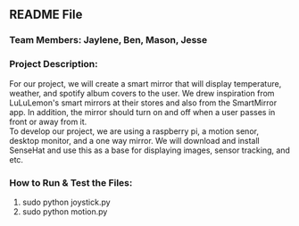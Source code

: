 ## README File
### Team Members: Jaylene, Ben, Mason, Jesse


### **Project Description:**    
  For our project, we will create a smart mirror that will display temperature, weather, and spotify album covers to the user. We drew inspiration from LuLuLemon's smart mirrors at their stores and also from the SmartMirror app. In addition, the mirror should turn on and off when a user passes in front or away from it.    
  To develop our project, we are using a raspberry pi, a motion senor, desktop monitor, and a one way mirror. We will download and install SenseHat and use this as a base for displaying images, sensor tracking, and etc.


### How to Run & Test the Files:
1. sudo python joystick.py
2. sudo python motion.py
